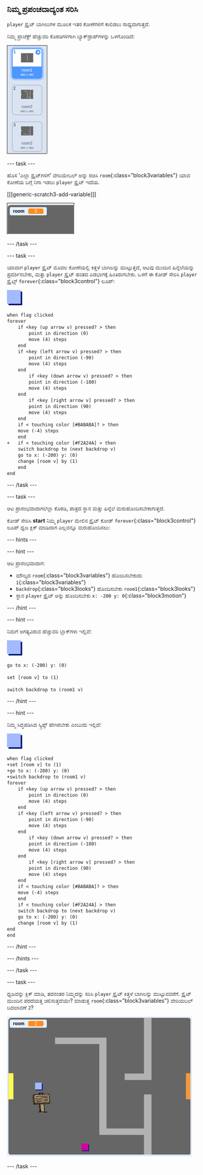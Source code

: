 ## ನಿಮ್ಮ ಪ್ರಪಂಚದಾದ್ಯಂತ ಸರಿಸಿ

`player` ಸ್ಪ್ರೈಟ್ ಬಾಗಿಲುಗಳ ಮೂಲಕ ಇತರ ಕೋಣೆಗಳಿಗೆ ಕಾಲಿಡಲು ಸಾಧ್ಯವಾಗುತ್ತದೆ.

ನಿಮ್ಮ ಪ್ರಾಜೆಕ್ಟ್ ಹೆಚ್ಚುವರಿ ಕೊಠಡಿಗಳಿಗಾಗಿ ಬ್ಯಾಕ್‌ಡ್ರಾಪ್‌ಗಳನ್ನು ಒಳಗೊಂಡಿದೆ:

![ಸ್ಕ್ರೀನ್‍ಶಾಟ್ (ಪರದೆ ಚಿತ್ರ)](images/world-backdrops.png)

--- task ---

ಹೊಸ 'ಎಲ್ಲಾ ಸ್ಪ್ರೈಟ್‌ಗಳಿಗೆ' ವೇರಿಯೇಬಲ್ ಅನ್ನು ರಚಿಸಿ `room`{:class="block3variables"} ಯಾವ ಕೋಣೆಯ ಬಗ್ಗೆ ನಿಗಾ ಇಡಲು `player` ಸ್ಪ್ರೈಟ್ ಇದೆಯ.

[[[generic-scratch3-add-variable]]]

![ಸ್ಕ್ರೀನ್‍ಶಾಟ್ (ಪರದೆ ಚಿತ್ರ)](images/world-room.png)

--- /task ---

--- task ---

ಯಾವಾಗ `player` ಸ್ಪ್ರೈಟ್ ಮೊದಲ ಕೋಣೆಯಲ್ಲಿ ಕಿತ್ತಳೆ ಬಾಗಿಲನ್ನು ಮುಟ್ಟುತ್ತದೆ, ಆಟವು ಮುಂದಿನ ಹಿನ್ನೆಲೆಯನ್ನು ಪ್ರದರ್ಶಿಸಬೇಕು, ಮತ್ತು `player` ಸ್ಪ್ರೈಟ್ ಹಂತದ ಎಡಭಾಗಕ್ಕೆ ಹಿಂತಿರುಗಬೇಕು. ಒಳಗೆ ಈ ಕೋಡ್ ಸೇರಿಸಿ `player` ಸ್ಪ್ರೈಟ್ಸ್ `forever`{:class="block3control"} ಲೂಪ್:

![ಆಟಗಾರ](images/player.png)

```blocks3
when flag clicked
forever
    if <key (up arrow v) pressed? > then
        point in direction (0)
        move (4) steps
    end
    if <key (left arrow v) pressed? > then
        point in direction (-90)
        move (4) steps
    end
        if <key (down arrow v) pressed? > then
        point in direction (-180)
        move (4) steps
    end
        if <key [right arrow v] pressed? > then
        point in direction (90)
        move (4) steps
    end
    if < touching color [#BABABA]? > then
    move (-4) steps
    end
+   if < touching color [#F2A24A] > then
    switch backdrop to (next backdrop v)
    go to x: (-200) y: (0)
    change [room v] by (1)
    end
end
```

--- /task ---

--- task ---

ಆಟ ಪ್ರಾರಂಭವಾದಾಗಲೆಲ್ಲಾ ಕೊಠಡಿ, ಪಾತ್ರದ ಸ್ಥಾನ ಮತ್ತು ಹಿನ್ನೆಲೆ ಮರುಹೊಂದಿಸಬೇಕಾಗುತ್ತದೆ.

ಕೋಡ್ ಸೇರಿಸಿ **start** ನಿಮ್ಮ `player` ಮೇಲಿನ ಸ್ಪ್ರೈಟ್ ಕೋಡ್ `forever`{:class="block3control"} ಲೂಪ್ ಧ್ವಜ ಕ್ಲಿಕ್ ಮಾಡಿದಾಗ ಎಲ್ಲವನ್ನೂ ಮರುಹೊಂದಿಸಲು:

--- hints ---


--- hint ---

ಆಟ ಪ್ರಾರಂಭವಾದಾಗ:

+ ಮೌಲ್ಯದ `room`{:class="block3variables"} ಹೊಂದಿಸಬೇಕುದು `1`{:class="block3variables"}
+ `backdrop`{:class="block3looks"} ಹೊಂದಿಸಬೇಕು `room1`{:class="block3looks"}
+ ಸ್ಥಾನ `player` ಸ್ಪ್ರೈಟ್ ಅನ್ನು ಹೊಂದಿಸಬೇಕು `x: -200 y: 0`{:class="block3motion"}

--- /hint ---

--- hint ---

ನಿಮಗೆ ಅಗತ್ಯವಿರುವ ಹೆಚ್ಚುವರಿ ಬ್ಲಾಕ್‌ಗಳು ಇಲ್ಲಿವೆ:

![ಆಟಗಾರ](images/player.png)

```blocks3
go to x: (-200) y: (0)

set [room v] to (1)

switch backdrop to (room1 v)
```

--- /hint ---

--- hint ---

ನಿಮ್ಮ ಸಿದ್ಧಪಡಿಸಿದ ಸ್ಕ್ರಿಪ್ಟ್ ಹೇಗಿರಬೇಕು ಎಂಬುದು ಇಲ್ಲಿದೆ:

![ಆಟಗಾರ](images/player.png)

```blocks3
when flag clicked
+set [room v] to (1)
+go to x: (-200) y: (0)
+switch backdrop to (room1 v)
forever
    if <key (up arrow v) pressed? > then
        point in direction (0)
        move (4) steps
    end
    if <key (left arrow v) pressed? > then
        point in direction (-90)
        move (4) steps
    end
        if <key (down arrow v) pressed? > then
        point in direction (-180)
        move (4) steps
    end
        if <key [right arrow v] pressed? > then
        point in direction (90)
        move (4) steps
    end
    if < touching color [#BABABA]? > then
    move (-4) steps
    end
    if < touching color [#F2A24A] > then
    switch backdrop to (next backdrop v)
    go to x: (-200) y: (0)
    change [room v] by (1)
end
end
```

--- /hint ---

--- /hints ---

--- /task ---

--- task ---

ಧ್ವಜವನ್ನು ಕ್ಲಿಕ್ ಮಾಡಿ, ತದನಂತರ ನಿಮ್ಮದನ್ನು ಸರಿಸಿ `player` ಸ್ಪ್ರೈಟ್ ಕಿತ್ತಳೆ ಬಾಗಿಲನ್ನು ಮುಟ್ಟುವವರೆಗೆ. ಸ್ಪ್ರೈಟ್ ಮುಂದಿನ ಪರದೆಯತ್ತ ಚಲಿಸುತ್ತದೆಯೇ? ಮಾಡುತ್ತ `room`{:class="block3variables"} ವೇರಿಯಬಲ್ ಬದಲಾವಣೆ `2`?

![ಸ್ಕ್ರೀನ್‍ಶಾಟ್ (ಪರದೆ ಚಿತ್ರ)](images/world-room-test.png)

--- /task ---